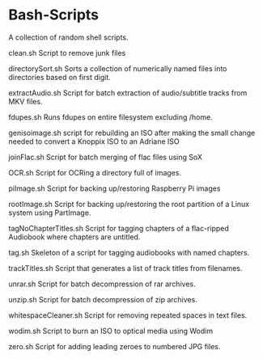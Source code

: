 # Bash-Scripts
A collection of random shell scripts.

clean.sh
Script to remove junk files

directorySort.sh
Sorts a collection of numerically named files into directories based on 
first digit.

extractAudio.sh
Script for batch extraction of audio/subtitle tracks from MKV files.

fdupes.sh
Runs fdupes on entire filesystem excluding /home.

genisoimage.sh
script for rebuilding an ISO after making the small change needed to 
convert a Knoppix ISO to an Adriane ISO

joinFlac.sh
Script for batch merging of flac files using SoX

OCR.sh
Script for OCRing a directory full of images.

piImage.sh
Script for backing up/restoring Raspberry Pi images

rootImage.sh
Script for backing up/restoring the root partition of a Linux system 
using PartImage.

tagNoChapterTitles.sh
Script for tagging chapters of a flac-ripped Audiobook where chapters 
are untitled.

tag.sh
Skeleton of a script for tagging audiobooks with named chapters.

trackTitles.sh
Script that generates a list of track titles from filenames.

unrar.sh
Script for batch decompression of rar archives.

unzip.sh
Script for batch decompression of zip archives.

whitespaceCleaner.sh
Script for removing repeated spaces in text files.

wodim.sh
Script to burn an ISO to optical media using Wodim

zero.sh
Script for adding leading zeroes to numbered JPG files.
